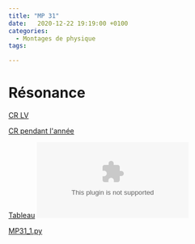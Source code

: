 ```yaml
---
title: "MP 31"
date:   2020-12-22 19:19:00 +0100
categories:
  - Montages de physique
tags:

---
```

# Résonance

[CR LV](/assets/pdf/MP31.pdf)
<object class="pdf fitvidsignore" data="/assets/pdf/MP31.pdf" type="application/pdf"></object>

[CR pendant l'année](/assets/pdf/MP31_CR.pdf)
<object class="pdf fitvidsignore" data="/assets/pdf/MP31_CR.pdf" type="application/pdf"></object>

[Tableau](/assets/jpeg/MP31_tableau.jpg)
<object class="pdf fitvidsignore" data="/assets/jpeg/MP31_tableau.jpg" type="application/jpg"></object>

<a href="/assets/python/MP31_1.py" download>MP31_1.py</a> 

